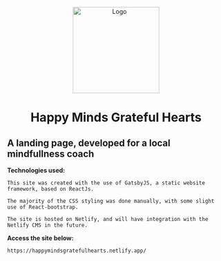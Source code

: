 <p align="center">
  <a href="https://www.facebook.com/happymindsgratefulhearts/">
    <img alt="Logo" src="https://scontent-man2-1.xx.fbcdn.net/v/t39.30808-6/347593142_641626837998763_6252597731771690622_n.jpg?_nc_cat=101&ccb=1-7&_nc_sid=5f2048&_nc_ohc=57uo-cg7sbIAb6WpM0z&_nc_ht=scontent-man2-1.xx&oh=00_AfDC40u1omn-zSQGLa26xU9H1jobCRUEPirbAtBl2Om99Q&oe=6620D4AC" width="200" height=200 />
  </a>
</p>
<h1 align="center">
  Happy Minds Grateful Hearts
</h1>

## A landing page, developed for a local mindfullness coach

**Technologies used:**

    This site was created with the use of GatsbyJS, a static website framework, based on ReactJs.

    The majority of the CSS styling was done manually, with some slight use of React-bootstrap.

    The site is hosted on Netlify, and will have integration with the Netlify CMS in the future.

**Access the site below:**

    https://happymindsgratefulhearts.netlify.app/
